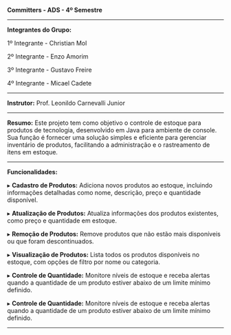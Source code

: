 **Committers - ADS - 4º Semestre**

______________________________________________________________________________________________________________________________________________________________________________________________________________________________________________________________________________

**Integrantes do Grupo:**

1º Integrante - Christian Mol

2º Integrante - Enzo Amorim

3º Integrante - Gustavo Freire

4º Integrante - Micael Cadete

______________________________________________________________________________________________________________________________________________________________________________________________________________________________________________________________________________

**Instrutor:** Prof. Leonildo Carnevalli Junior

______________________________________________________________________________________________________________________________________________________________________________________________________________________________________________________________________________

**Resumo:** Este projeto tem como objetivo o controle de estoque para produtos de tecnologia, desenvolvido em Java para ambiente de console. Sua função é fornecer uma solução simples e eficiente para gerenciar inventário de produtos, facilitando a administração e o rastreamento de itens em estoque.

______________________________________________________________________________________________________________________________________________________________________________________________________________________________________________________________________________

**Funcionalidades:**

▸ **Cadastro de Produtos:** Adiciona novos produtos ao estoque, incluindo informações detalhadas como nome, descrição, preço e quantidade disponível.

▸ **Atualização de Produtos:** Atualiza informações dos produtos existentes, como preço e quantidade em estoque.

▸ **Remoção de Produtos:** Remove produtos que não estão mais disponíveis ou que foram descontinuados.

▸ **Visualização de Produtos:** Lista todos os produtos disponíveis no estoque, com opções de filtro por nome ou categoria.

▸ **Controle de Quantidade:** Monitore níveis de estoque e receba alertas quando a quantidade de um produto estiver abaixo de um limite mínimo definido.

▸ **Controle de Quantidade:** Monitore níveis de estoque e receba alertas quando a quantidade de um produto estiver abaixo de um limite mínimo definido.

______________________________________________________________________________________________________________________________________________________________________________________________________________________________________________________________________________
